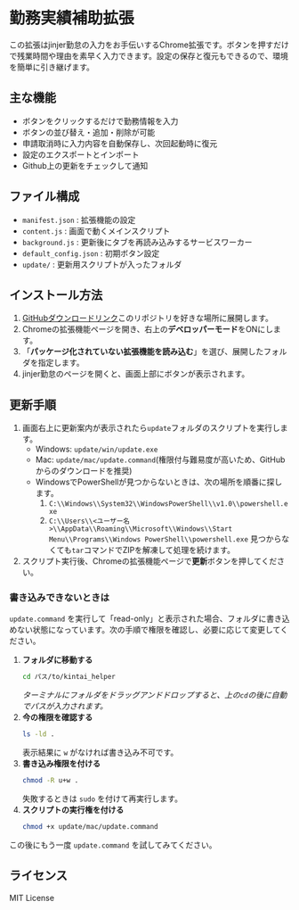 # 勤務実績補助拡張

この拡張はjinjer勤怠の入力をお手伝いするChrome拡張です。ボタンを押すだけで残業時間や理由を素早く入力できます。設定の保存と復元もできるので、環境を簡単に引き継げます。

## 主な機能
- ボタンをクリックするだけで勤務情報を入力
- ボタンの並び替え・追加・削除が可能
- 申請取消時に入力内容を自動保存し、次回起動時に復元
- 設定のエクスポートとインポート
- Github上の更新をチェックして通知

## ファイル構成
- `manifest.json` : 拡張機能の設定
- `content.js` : 画面で動くメインスクリプト
- `background.js` : 更新後にタブを再読み込みするサービスワーカー
- `default_config.json` : 初期ボタン設定
- `update/` : 更新用スクリプトが入ったフォルダ

## インストール方法
1. [GitHubダウンロードリンク](https://github.com/ogatetsu-0501/kintai_helper)このリポジトリを好きな場所に展開します。
2. Chromeの拡張機能ページを開き、右上の**デベロッパーモード**をONにします。
3. 「**パッケージ化されていない拡張機能を読み込む**」を選び、展開したフォルダを指定します。
4. jinjer勤怠のページを開くと、画面上部にボタンが表示されます。

## 更新手順
1. 画面右上に更新案内が表示されたら`update`フォルダのスクリプトを実行します。
   - Windows: `update/win/update.exe`
   - Mac: `update/mac/update.command`(権限付与難易度が高いため、GitHubからのダウンロードを推奨)
   - WindowsでPowerShellが見つからないときは、次の場所を順番に探します。
     1. `C:\\Windows\\System32\\WindowsPowerShell\\v1.0\\powershell.exe`
     2. `C:\\Users\\<ユーザー名>\\AppData\\Roaming\\Microsoft\\Windows\\Start Menu\\Programs\\Windows PowerShell\\powershell.exe`
     見つからなくても`tar`コマンドでZIPを解凍して処理を続けます。
2. スクリプト実行後、Chromeの拡張機能ページで**更新**ボタンを押してください。

### 書き込みできないときは
`update.command` を実行して「read-only」と表示された場合、フォルダに書き込めない状態になっています。次の手順で権限を確認し、必要に応じて変更してください。

1. **フォルダに移動する**
   ```bash
   cd パス/to/kintai_helper
   ```
   *ターミナルにフォルダをドラッグアンドドロップすると、上の`cd`の後に自動でパスが入力されます。*
2. **今の権限を確認する**
   ```bash
   ls -ld .
   ```
   表示結果に `w` がなければ書き込み不可です。
3. **書き込み権限を付ける**
   ```bash
   chmod -R u+w .
   ```
   失敗するときは `sudo` を付けて再実行します。
4. **スクリプトの実行権を付ける**
   ```bash
   chmod +x update/mac/update.command
   ```
この後にもう一度 `update.command` を試してみてください。

## ライセンス
MIT License
